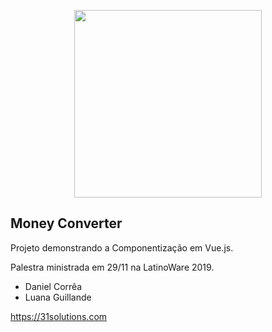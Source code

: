 <p align="center"><img src="https://31solutions.com/imgs/logo-hor.png" width="300"></p>

## Money Converter

Projeto demonstrando a Componentização em Vue.js.

Palestra ministrada em 29/11 na LatinoWare 2019.

- Daniel Corrêa
- Luana Guillande

https://31solutions.com


